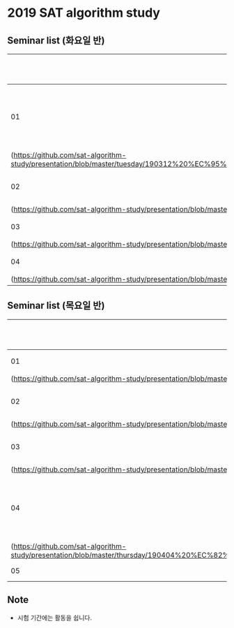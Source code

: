 # 2019 SAT algorithm study

## Seminar list (화요일 반)

| No |Date|               Topic                |  Presenter  |    Link   |
|----|----------------|------------------------------------|-------------|-----------|
| 01 |2019-03-12|알고리즘 문제 해결 전략 개관|추교준|[link]
(https://github.com/sat-algorithm-study/presentation/blob/master/tuesday/190312%20%EC%95%8C%EA%B3%A0%EB%A6%AC%EC%A6%98%20%EB%AC%B8%EC%A0%9C%20%ED%95%B4%EA%B2%B0%20%EC%A0%84%EB%9E%B5%20%EA%B0%9C%EA%B4%80.pptx)|
| 02 |2019-03-19|브루트포스|추교준|[link]
(https://github.com/sat-algorithm-study/presentation/blob/master/tuesday/190319%20Brute%20force.pptx)|
| 03 |2019-03-26|재귀함수|황일용|[link]
(https://github.com/sat-algorithm-study/presentation/blob/master/tuesday/190326%20Recursive%20function.pptx)|
| 04 |2019-04-02|분할정복|추교준|[link]
(https://github.com/sat-algorithm-study/presentation/blob/master/tuesday/190402%20Divide%20and%20conquer.pptx)|


## Seminar list (목요일 반)

| No |Date|               Topic                |  Presenter  |    Link   |
|----|----------------|------------------------------------|-------------|-----------|
| 01 |2019-03-14|재귀함수|추교준|[link]
(https://github.com/sat-algorithm-study/presentation/blob/master/thursday/190314%20Recursive%20function.pptx)|
| 02 |2019-03-21|시뮬레이션|김기웅|[link]
(https://github.com/sat-algorithm-study/presentation/blob/master/thursday/190321%20Simulation.pptx)|
| 03 |2019-03-28|동적계획법|류상수|[link]
(https://github.com/sat-algorithm-study/presentation/blob/master/thursday/190328%20Dynamic%20Programming.pptx)|
| 04 |2019-04-04|삼성 역량테스트 A형 대비|김정호|[link]
(https://github.com/sat-algorithm-study/presentation/blob/master/thursday/190404%20%EC%82%BC%EC%84%B1%EC%97%AD%EB%9F%89%ED%85%8C%EC%8A%A4%ED%8A%B8%20%EB%8C%80%EB%B9%84.pptx)|
| 05 |2019-04-11|BFS|강민창|[link](https://github.com/sat-algorithm-study/presentation/blob/master/thursday/190411%20BFS.pptx)|


## Note

- 시험 기간에는 활동을 쉽니다.

